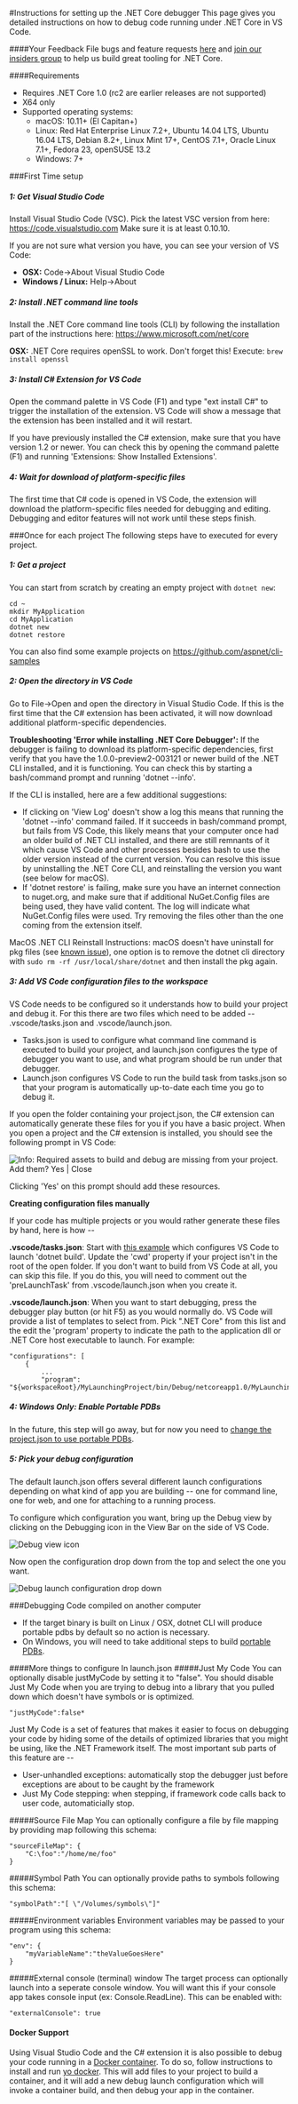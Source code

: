 ﻿#Instructions for setting up the .NET Core debugger
This page gives you detailed instructions on how to debug code running under .NET Core in VS Code. 

####Your Feedback​
File bugs and feature requests [here](https://github.com/OmniSharp/omnisharp-vscode/issues) and [join our insiders group](http://landinghub.visualstudio.com/dotnetcoreinsiders) to help us build great tooling for .NET Core.

####Requirements
* Requires .NET Core 1.0 (rc2 are earlier releases are not supported)
* X64 only
* Supported operating systems: 
    * macOS: 10.11+ (El Capitan+)
    * Linux: Red Hat Enterprise Linux 7.2+, Ubuntu 14.04 LTS, Ubuntu 16.04 LTS, Debian 8.2+, Linux Mint 17+, CentOS 7.1+, Oracle Linux 7.1+, Fedora 23, openSUSE 13.2
    * Windows: 7+

###First Time setup
##### 1: Get Visual Studio Code
Install Visual Studio Code (VSC). Pick the latest VSC version from here: https://code.visualstudio.com Make sure it is at least 0.10.10. 

If you are not sure what version you have, you can see your version of VS Code:

* **OSX:** Code->About Visual Studio Code
* **Windows / Linux:** Help->About

##### 2: Install .NET command line tools
Install the .NET Core command line tools (CLI) by following the installation part of the instructions here: https://www.microsoft.com/net/core

**OSX:** .NET Core requires openSSL to work. Don't forget this! Execute: `brew install openssl`

##### 3: Install C# Extension for VS Code
Open the command palette in VS Code (F1) and type "ext install C#" to trigger the installation of the extension. VS Code will show a message that the extension has been installed and it will restart.

If you have previously installed the C# extension, make sure that you have version 1.2 or newer. You can check this by opening the command palette (F1) and running 'Extensions: Show Installed Extensions'.

##### 4: Wait for download of platform-specific files 
The first time that C# code is opened in VS Code, the extension will download the platform-specific files needed for debugging and editing. Debugging and editor features will not work until these steps finish.


###Once for each project
The following steps have to executed for every project. 

##### 1: Get a project
You can start from scratch by creating an empty project with `dotnet new`:

    cd ~
    mkdir MyApplication
    cd MyApplication
    dotnet new
    dotnet restore

You can also find some example projects on https://github.com/aspnet/cli-samples

##### 2: Open the directory in VS Code
Go to File->Open and open the directory in Visual Studio Code. If this is the first time that the C# extension has been activated, it will now download additional platform-specific dependencies.

**Troubleshooting 'Error while installing .NET Core Debugger':** If the debugger is failing to download its platform-specific dependencies, first verify that you have the 1.0.0-preview2-003121 or newer build of the .NET CLI installed, and it is functioning. You can check this by starting a bash/command prompt and running 'dotnet --info'. 

If the CLI is installed, here are a few additional suggestions:

* If clicking on 'View Log' doesn't show a log this means that running the 'dotnet --info' command failed. If it succeeds in bash/command prompt, but fails from VS Code, this likely means that your computer once had an older build of .NET CLI installed, and there are still remnants of it which cause VS Code and other processes besides bash to use the older version instead of the current version. You can resolve this issue by uninstalling the .NET Core CLI, and reinstalling the version you want (see below for macOS).
* If 'dotnet restore' is failing, make sure you have an internet connection to nuget.org, and make sure that if additional NuGet.Config files are being used, they have valid content. The log will indicate what NuGet.Config files were used. Try removing the files other than the one coming from the extension itself.

MacOS .NET CLI Reinstall Instructions: macOS doesn't have uninstall for pkg files (see [known issue](https://github.com/dotnet/core/blob/master/cli/known-issues.md#uninstallingreinstalling-the-pkg-on-os-x)), one option is to remove the dotnet cli directory with `sudo rm -rf /usr/local/share/dotnet` and then install the pkg again.

##### 3: Add VS Code configuration files to the workspace
VS Code needs to be configured so it understands how to build your project and debug it. For this there are two files which need to be added -- .vscode/tasks.json and .vscode/launch.json. 

* Tasks.json is used to configure what command line command is executed to build your project, and launch.json configures the type of debugger you want to use, and what program should be run under that debugger. 
* Launch.json configures VS Code to run the build task from tasks.json so that your program is automatically up-to-date each time you go to debug it.

If you open the folder containing your project.json, the C# extension can automatically generate these files for you if you have a basic project. When you open a project and the C# extension is installed, you should see the following prompt in VS Code:

![Info: Required assets to build and debug are missing from your project. Add them? Yes | Close](https://raw.githubusercontent.com/wiki/OmniSharp/omnisharp-vscode/images/info-bar-add-required-assets.png)

Clicking 'Yes' on this prompt should add these resources.

**Creating configuration files manually**

If your code has multiple projects or you would rather generate these files by hand, here is how --

**.vscode/tasks.json**: Start with [this example](https://raw.githubusercontent.com/wiki/OmniSharp/omnisharp-vscode/ExampleCode/tasks.json) which configures VS Code to launch 'dotnet build'. Update the 'cwd' property if your project isn't in the root of the open folder. If you don't want to build from VS Code at all, you can skip this file. If you do this, you will need to comment out the 'preLaunchTask' from .vscode/launch.json when you create it.

**.vscode/launch.json**: When you want to start debugging, press the debugger play button (or hit F5) as you would normally do. VS Code will provide a list of templates to select from. Pick ".NET Core" from this list and the edit the 'program' property to indicate the path to the application dll or .NET Core host executable to launch. For example:

	"configurations": [
		{
			...
			"program": "${workspaceRoot}/MyLaunchingProject/bin/Debug/netcoreapp1.0/MyLaunchingProject.dll",

##### 4: Windows Only: Enable Portable PDBs
In the future, this step will go away, but for now you need to [change the project.json to use portable PDBs](https://github.com/OmniSharp/omnisharp-vscode/wiki/Portable-PDBs#net-cli-projects-projectjson).

##### 5: Pick your debug configuration

The default launch.json offers several different launch configurations depending on what kind of app you are building -- one for command line, one for web, and one for attaching to a running process. 

To configure which configuration you want, bring up the Debug view by clicking on the Debugging icon in the View Bar on the side of VS Code.

![Debug view icon](https://raw.githubusercontent.com/wiki/OmniSharp/omnisharp-vscode/images/debugging_debugicon.png)

Now open the configuration drop down from the top and select the one you want.

![Debug launch configuration drop down](https://raw.githubusercontent.com/wiki/OmniSharp/omnisharp-vscode/images/debug-launch-configurations.png)

###Debugging Code compiled on another computer
* If the target binary is built on Linux / OSX, dotnet CLI will produce portable pdbs by default so no action is necessary.
* On Windows, you will need to take additional steps to build [portable PDBs](https://github.com/OmniSharp/omnisharp-vscode/wiki/Portable-PDBs#how-to-generate-portable-pdbs).

####More things to configure In launch.json
#####Just My Code
You can optionally disable justMyCode by setting it to "false". You should disable Just My Code when you are trying to debug into a library that you pulled down which doesn't have symbols or is optimized.

    "justMyCode":false*

Just My Code is a set of features that makes it easier to focus on debugging your code by hiding some of the details of optimized libraries that you might be using, like the .NET Framework itself. The most important sub parts of this feature are --

* User-unhandled exceptions: automatically stop the debugger just before exceptions are about to be caught by the framework
* Just My Code stepping: when stepping, if framework code calls back to user code, automaticially stop.

#####Source File Map
You can optionally configure a file by file mapping by providing map following this schema:

    "sourceFileMap": {
        "C:\foo":"/home/me/foo"
    }

#####Symbol Path
You can optionally provide paths to symbols following this schema:

    "symbolPath":"[ \"/Volumes/symbols\"]"

#####Environment variables
Environment variables may be passed to your program using this schema:

    "env": {
        "myVariableName":"theValueGoesHere"
    }

#####External console (terminal) window
The target process can optionally launch into a seperate console window. You will want this if your console app takes console input (ex: Console.ReadLine). This can be enabled with:

    "externalConsole": true

#### Docker Support

Using Visual Studio Code and the C# extension it is also possible to debug your code running in a [Docker container](https://en.wikipedia.org/wiki/Docker_(software)). To do so, follow instructions to install and run [yo docker](https://github.com/Microsoft/generator-docker#generator-docker). This will add files to your project to build a container, and it will add a new debug launch configuration which will invoke a container build, and then debug your app in the container.
